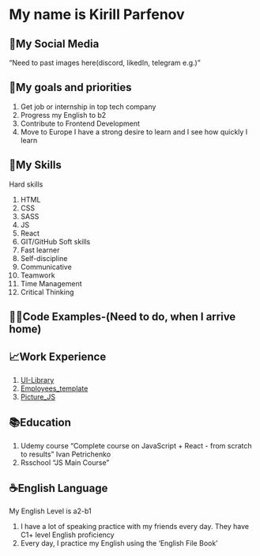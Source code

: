 # **My name is Kirill Parfenov**

## :iphone:My Social Media 
“Need to past images here(discord, likedIn, telegram e.g.)”

## :dart:My goals and priorities
 1. Get job or internship in top tech company
 2. Progress my English to b2
 3. Contribute to Frontend Development
 4. Move to Europe
I have a strong desire to learn and I see how quickly I learn

## :book:My Skills
Hard skills
 1. HTML
 2. CSS
 3. SASS
 4. JS
 5. React
 6. GIT/GitHub
Soft skills
 1. Fast learner
 2. Self-discipline
 3. Communicative
 4. Teamwork
 5. Time Management 
 6. Critical Thinking

## :man_technologist:Code Examples-(Need to do, when I arrive home)

## :chart_with_upwards_trend:Work Experience
 1. [UI-Library](https://github.com/iZeevens/UI-Library)
 2. [Employees_template](https://github.com/iZeevens/Employees_template)
 3. [Picture_JS](https://github.com/iZeevens/Picture_JS)


## :books:Education 
 1. Udemy course “Complete course on JavaScript + React - from scratch to results” Ivan Petrichenko
 2. Rsschool “JS Main Course”

## :coffee:English Language 
My English Level is a2-b1
 1. I have a lot of speaking practice with my friends every day. They have C1+ level English proficiency
 2. Every day, I practice my English using the ‘English File Book’



